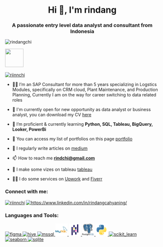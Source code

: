 <h1 align="center">Hi 👋, I'm rindang</h1>
<h3 align="center">A passionate entry level data analyst and consultant from Indonesia</h3> 

<p align="left"> <img src="https://komarev.com/ghpvc/?username=rindangchi&label=Profile%20views&color=0e75b6&style=flat" alt="rindangchi" /> </p> <p align="left"> <img src="https://media.tenor.com/s6qvnxo-MVwAAAAi/mimibubu.gif" width="60" height="60"/> </p>

<p align="left"> <a href="https://twitter.com/riinnchii" target="blank"><img src="https://img.shields.io/twitter/follow/riinnchi?logo=twitter&style=for-the-badge" alt="riinnchi" /></a> </p>

- 👩‍💼 I’m an SAP Consultant for more than 5 years specializing in Logstics Modules, specifically on CRM cloud, Plant Maintenance, and Production Planning, Currently I am on the way for career switching to data related roles

- 🛵 I'm currently open for new opportunity as data analyst or business analyst, you can download my CV [here](https://drive.google.com/file/d/1e76pZ8WIoqCce2ickznUZN3H0SVEKA-3/view?usp=share_link)

- 🌱 I’m proficient & currently learning **Python, SQL, Tableau, BigQuery, Looker, PowerBi**

- 🚀 You can access my list of portfolios on this page [portfolio](https://github.com/rindangchi/Portfolio)

- 📝 I regularly write articles on [medium](https://rindangchi.medium.com/)

- 📫 How to reach me **rindchi@gmail.com**

- 📝 I make some vizes on tableau [tableau](https://public.tableau.com/app/profile/rindangcahyaning)

- 👩‍💻 I do some services on [Upwork](https://www.upwork.com/freelancers/~0176e6a04145ae9dfd) and [Fiverr](https://www.fiverr.com/rindangc)


<h3 align="left">Connect with me:</h3>
<p align="left">
<a href="https://twitter.com/riinnchi" target="blank"><img align="center" src="https://raw.githubusercontent.com/rahuldkjain/github-profile-readme-generator/master/src/images/icons/Social/twitter.svg" alt="riinnchi" height="30" width="40" /></a>
<a href="https://linkedin.com/in//rindangcahyaning/" target="blank"><img align="center" src="https://raw.githubusercontent.com/rahuldkjain/github-profile-readme-generator/master/src/images/icons/Social/linked-in-alt.svg" alt="https://www.linkedin.com/in/rindangcahyaning/" height="50" width="30" /></a>
</p>


<!-- Put this code anywhere in the body of your page where you want the badge to show up. -->
 

<h3 align="left">Languages and Tools:</h3>
<p align="left"> <a href="https://www.figma.com/" target="_blank" rel="noreferrer"> <img src="https://www.vectorlogo.zone/logos/figma/figma-icon.svg" alt="figma" width="40" height="40"/> </a> <a href="https://hive.apache.org/" target="_blank" rel="noreferrer"> <img src="https://www.vectorlogo.zone/logos/apache_hive/apache_hive-icon.svg" alt="hive" width="40" height="40"/> </a> <a href="https://www.microsoft.com/en-us/sql-server" target="_blank" rel="noreferrer"> <img src="https://www.svgrepo.com/show/303229/microsoft-sql-server-logo.svg" alt="mssql" width="40" height="40"/> </a> <a href="https://www.mysql.com/" target="_blank" rel="noreferrer"> <img src="https://raw.githubusercontent.com/devicons/devicon/master/icons/mysql/mysql-original-wordmark.svg" alt="mysql" width="40" height="40"/> </a> <a href="https://pandas.pydata.org/" target="_blank" rel="noreferrer"> <img src="https://raw.githubusercontent.com/devicons/devicon/2ae2a900d2f041da66e950e4d48052658d850630/icons/pandas/pandas-original.svg" alt="pandas" width="40" height="40"/> </a> <a href="https://www.postgresql.org" target="_blank" rel="noreferrer"> <img src="https://raw.githubusercontent.com/devicons/devicon/master/icons/postgresql/postgresql-original-wordmark.svg" alt="postgresql" width="40" height="40"/> </a> <a href="https://www.python.org" target="_blank" rel="noreferrer"> <img src="https://raw.githubusercontent.com/devicons/devicon/master/icons/python/python-original.svg" alt="python" width="40" height="40"/> </a> <a href="https://scikit-learn.org/" target="_blank" rel="noreferrer"> <img src="https://upload.wikimedia.org/wikipedia/commons/0/05/Scikit_learn_logo_small.svg" alt="scikit_learn" width="40" height="40"/> </a> <a href="https://seaborn.pydata.org/" target="_blank" rel="noreferrer"> <img src="https://seaborn.pydata.org/_images/logo-mark-lightbg.svg" alt="seaborn" width="40" height="40"/> </a> <a href="https://www.sqlite.org/" target="_blank" rel="noreferrer"> <img src="https://www.vectorlogo.zone/logos/sqlite/sqlite-icon.svg" alt="sqlite" width="40" height="40"/> </a> </p>

